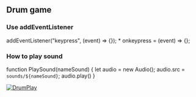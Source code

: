 ## Drum game
### Use addEventListener
addEventListener("keypress", (event) => {});
*
onkeypress = (event) => {};

### How to play sound
function PlaySound(nameSound) {
  let audio = new Audio();
  audio.src = `sounds/${nameSound}`;
  audio.play()
}

<a href="https://ibb.co/68VmgzR"><img src="https://i.ibb.co/Vxrt2RW/DrumPlay.jpg" alt="DrumPlay" border="0"></a>
